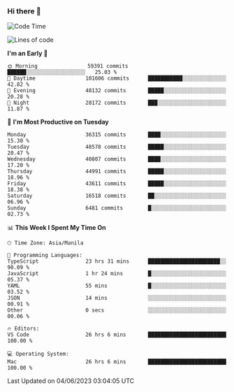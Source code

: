 ### Hi there 👋

<!--START_SECTION:waka-->
![Code Time](http://img.shields.io/badge/Code%20Time-4%2C024%20hrs%2059%20mins-blue)

![Lines of code](https://img.shields.io/badge/From%20Hello%20World%20I%27ve%20Written-98.7%20million%20lines%20of%20code-blue)

**I'm an Early 🐤** 

```text
🌞 Morning                59391 commits       ██████░░░░░░░░░░░░░░░░░░░   25.03 % 
🌆 Daytime                101606 commits      ███████████░░░░░░░░░░░░░░   42.82 % 
🌃 Evening                48132 commits       █████░░░░░░░░░░░░░░░░░░░░   20.28 % 
🌙 Night                  28172 commits       ███░░░░░░░░░░░░░░░░░░░░░░   11.87 % 
```
📅 **I'm Most Productive on Tuesday** 

```text
Monday                   36315 commits       ████░░░░░░░░░░░░░░░░░░░░░   15.30 % 
Tuesday                  48578 commits       █████░░░░░░░░░░░░░░░░░░░░   20.47 % 
Wednesday                40807 commits       ████░░░░░░░░░░░░░░░░░░░░░   17.20 % 
Thursday                 44991 commits       █████░░░░░░░░░░░░░░░░░░░░   18.96 % 
Friday                   43611 commits       █████░░░░░░░░░░░░░░░░░░░░   18.38 % 
Saturday                 16518 commits       ██░░░░░░░░░░░░░░░░░░░░░░░   06.96 % 
Sunday                   6481 commits        █░░░░░░░░░░░░░░░░░░░░░░░░   02.73 % 
```


📊 **This Week I Spent My Time On** 

```text
🕑︎ Time Zone: Asia/Manila

💬 Programming Languages: 
TypeScript               23 hrs 31 mins      ███████████████████████░░   90.09 % 
JavaScript               1 hr 24 mins        █░░░░░░░░░░░░░░░░░░░░░░░░   05.37 % 
YAML                     55 mins             █░░░░░░░░░░░░░░░░░░░░░░░░   03.52 % 
JSON                     14 mins             ░░░░░░░░░░░░░░░░░░░░░░░░░   00.91 % 
Other                    0 secs              ░░░░░░░░░░░░░░░░░░░░░░░░░   00.06 % 

🔥 Editors: 
VS Code                  26 hrs 6 mins       █████████████████████████   100.00 % 

💻 Operating System: 
Mac                      26 hrs 6 mins       █████████████████████████   100.00 % 
```


 Last Updated on 04/06/2023 03:04:05 UTC
<!--END_SECTION:waka-->


<!--
**rad182/rad182** is a ✨ _special_ ✨ repository because its `README.md` (this file) appears on your GitHub profile.

Here are some ideas to get you started:

- 🔭 I’m currently working on ...
- 🌱 I’m currently learning ...
- 👯 I’m looking to collaborate on ...
- 🤔 I’m looking for help with ...
- 💬 Ask me about ...
- 📫 How to reach me: ...
- 😄 Pronouns: ...
- ⚡ Fun fact: ...
-->
